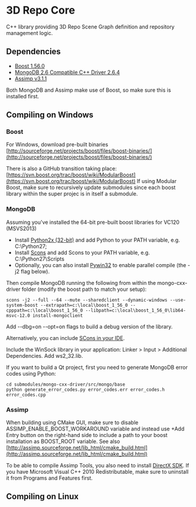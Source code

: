 3D Repo Core
========

C++ library providing 3D Repo Scene Graph definition and repository management logic.

## Dependencies

- [Boost 1.56.0](https://github.com/boostorg/boost/tree/boost-1.56.0)
- [MongoDB 2.6 Compatible C++ Driver 2.6.4](https://github.com/mongodb/mongo-cxx-driver/tree/legacy-0.0-26compat-2.6.4)
- [Assimp v3.1.1](https://github.com/assimp/assimp/tree/v3.1.1)

Both MongoDB and Assimp make use of Boost, so make sure this is installed first. 

## Compiling on Windows 

### Boost

For Windows, download pre-built binaries [http://sourceforge.net/projects/boost/files/boost-binaries/](http://sourceforge.net/projects/boost/files/boost-binaries/)

There is also a GitHub transition taking place:
[https://svn.boost.org/trac/boost/wiki/ModularBoost](https://svn.boost.org/trac/boost/wiki/ModularBoost)
If using Modular Boost, make sure to recursively update submodules since each boost library within the super projec is in itself a submodule.

### MongoDB

Assuming you've installed the 64-bit pre-built boost libraries for VC120 (MSVS2013)

- Install [Python2x (32-bit)](https://www.python.org/download) and add Python to your PATH variable, e.g. C:\Python27;
- Install [Scons](http://www.scons.org/download.php) and add Scons to your PATH variable, e.g. C:\Python27\Scripts
- Optionally, you can also install [Pywin32](http://sourceforge.net/projects/pywin32/files/pywin32/) to enable parallel compile (the -j2 flag below).

Then compile MongoDB running the following from within the mongo-cxx-driver folder (modify the boost path to match your setup):

```
scons -j2 --full --64 --mute --sharedclient --dynamic-windows --use-system-boost --extrapath=c:\local\boost_1_56_0 --cpppath=c:\local\boost_1_56_0 --libpath=c:\local\boost_1_56_0\lib64-msvc-12.0 install-mongoclient
```
Add --dbg=on --opt=on flags to build a debug version of the library.

Alternatively, you can include [SCons in your IDE](http://www.scons.org/wiki/IDEIntegration).

Include the WinSock library in your application: Linker > Input > Additional Dependencies. Add ws2_32.lib.

If you want to build a Qt project, first you need to generate MongoDB error codes using Python:

```
cd submodules/mongo-cxx-driver/src/mongo/base
python generate_error_codes.py error_codes.err error_codes.h error_codes.cpp
```

### Assimp

When building using CMake GUI, make sure to disable ASSIMP_ENABLE_BOOST_WORKAROUND variable and instead use +Add Entry button on the right-hand side to include a path to your boost installation as BOOST_ROOT variable. 
See also [http://assimp.sourceforge.net/lib_html/cmake_build.html](http://assimp.sourceforge.net/lib_html/cmake_build.html)

To be able to compile Assimp Tools, you also need to install [DirectX SDK](http://www.microsoft.com/en-gb/download/details.aspx?id=6812). If you have Microsoft Visual C++ 2010 Redistributable, make sure to uninstall it from Programs and Features first.


## Compiling on Linux
